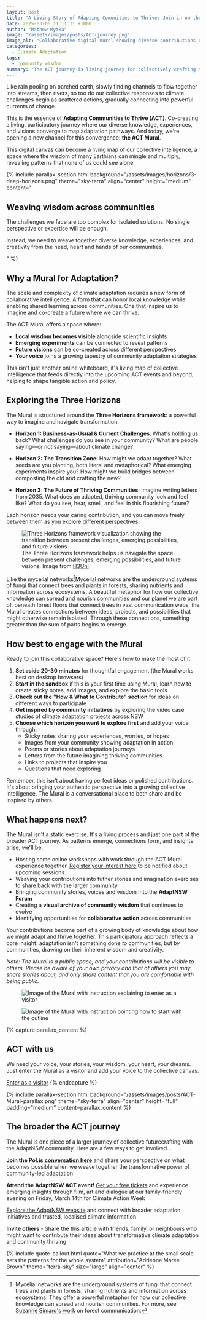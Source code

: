 ```yaml
---
layout: post
title: "A Living Story of Adapting Comunities to Thrive: Join in on the ACT"
date: 2025-03-06 11:11:11 +1000
author: "Mathew Mytka"
image: "/assets/images/posts/ACT-journey.png"
image_alt: "Collaborative digital mural showing diverse contributions on the theme of community adaptation"
categories:
  - Climate Adaptation
tags:
  - community wisdom 
summary: "The ACT journey is living journey for collectively crafting thriving futures. Contribute your ideas, explore emerging adaptation strategies, and help weave a collective vision and emergent strategy for adapting communities to thrive."
---
```


Like rain pooling on parched earth, slowly finding channels to flow together into streams, then rivers, so too do our collective responses to climate challenges begin as scattered actions, gradually connecting into powerful currents of change.

This is the essence of **Adapting Communities to Thrive (ACT)**. Co-creating a living, participatory journey where our diverse knowledge, experiences, and visions converge to map adaptation pathways. And today, we're opening a new channel for this convergence: **the ACT Mural**.

This digital canvas can become a living map of our collective intelligence, a space where the wisdom of many Earthians can mingle and multiply, revealing patterns that none of us could see alone.

{% include parallax-section.html
  background="/assets/images/horizons/3-deep-horizons.png"
  theme="sky-terra"
  align="center"
  height="medium"
  content="
  <h2>Weaving wisdom across communities</h2>
  <p>The challenges we face are too complex for isolated solutions. No single perspective or expertise will be enough.</p>
  <p>Instead, we need to weave together diverse knowledge, experiences, and creativity from the head, heart and hands of our communities.</p>
  "
%}

## Why a Mural for Adaptation?

The scale and complexity of climate adaptation requires a new form of collaborative intelligence. A form that can honor local knowledge while enabling shared learning across communities. One that inspire us to imagine and co-create a future where we can thrive.

The ACT Mural offers a space where:

- **Local wisdom becomes visible** alongside scientific insights
- **Emerging experiments** can be connected to reveal patterns
- **Future visions** can be co-created across different perspectives
- **Your voice** joins a growing tapestry of community adaptation strategies

This isn't just another online whiteboard, it's living map of collective intelligence that feeds directly into the upcoming ACT events and beyond, helping to shape tangible action and policy.

## Exploring the Three Horizons

The Mural is structured around the **Three Horizons framework**: a powerful way to imagine and navigate transformation.

- **Horizon 1: Business-as-Usual & Current Challenges**: What's holding us back? What challenges do you see in your community? What are people saying—or not saying—about climate change?

- **Horizon 2: The Transition Zone**: How might we adapt together? What seeds are you planting, both literal and metaphorical? What emerging experiments inspire you? How might we build bridges between composting the old and crafting the new?

- **Horizon 3: The Future of Thriving Communities**: Imagine writing letters from 2035. What does an adapted, thriving community look and feel like? What do you see, hear, smell, and feel in this flourishing future?

Each horizon needs your caring contribution, and you can move freely between them as you explore different perspectives.

<figure>
  <img src="{{ site.baseurl }}/assets/images/posts/three-horizons-h3uni-image.jpg" alt="Three Horizons framework visualization showing the transition between present challenges, emerging possibilities, and future visions" class="blog-image">
  <figcaption>The Three Horizons framework helps us navigate the space between present challenges, emerging possibilities, and future visions. Image from <a href="https://www.h3uni.org/" target="_blank">H3Uni</a></figcaption>
</figure>

Like the <span class="footnote-ref">mycelial networks[^1]<span class="footnote-tooltip">Mycelial networks are the underground systems of fungi that connect trees and plants in forests, sharing nutrients and information across ecosystems. A beautiful metaphor for how our collective knowledge can spread and nourish communities and our planet we are part of.</span></span> beneath forest floors that connect trees in vast communication webs, the Mural creates connections between ideas, projects, and possibilities that might otherwise remain isolated. Through these connections, something greater than the sum of parts begins to emerge.

[^1]: Mycelial networks are the underground systems of fungi that connect trees and plants in forests, sharing nutrients and information across ecosystems. They offer a powerful metaphor for how our collective knowledge can spread and nourish communities. For more, see <a href='https://www.suzannesimard.com/finding-the-mother-tree' target='_blank'>Suzanne Simard's work</a> on forest communication.

## How best to engage with the Mural

Ready to join this collaborative space? Here's how to make the most of it:

1. **Set aside 20-30 minutes** for thoughtful engagement (the Mural works best on desktop browsers)
2. **Start in the sandbox** if this is your first time using Mural, learn how to create sticky notes, add images, and explore the basic tools
3. **Check out the "How & What to Contribute" section** for ideas on different ways to participate
4. **Get inspired by community initiatives** by exploring the video case studies of climate adaptation projects across NSW
5. **Choose which horizon you want to explore first** and add your voice through:
   - Sticky notes sharing your experiences, worries, or hopes
   - Images from your community showing adaptation in action
   - Poems or stories about adaptation journeys
   - Letters from the future imagining thriving communities
   - Links to projects that inspire you
   - Questions that need exploring

Remember, this isn't about having perfect ideas or polished contributions. It's about bringing your authentic perspective into a growing collective intelligence. The Mural is a conversational place to both share and be inspired by others.

## What happens next?

The Mural isn't a static exercise. It's a living process and just one part of the broader ACT journey. As patterns emerge, connections form, and insights arise, we'll be:

- Hosting some online workshops with work through the ACT Mural experience together. <a href="https://tally.so/r/wkvNv1" target="_blank">Register your interest here</a> to be notified about upcoming sessions.
- Weaving your contributions into futher stories and imagination exercises to share back with the larger community.
- Bringing community stories, voices and wisdom into the **AdaptNSW Forum**
- Creating a **visual archive of community wisdom** that continues to evolve
- Identifying opportunities for **collaborative action** across communities

Your contributions become part of a growing body of knowledge about how we might adapt and thrive together. This participatory approach reflects a core insight: adaptation isn't something done *to* communities, but *by* communities, drawing on their inherent wisdom and creativity.

_Note: The Mural is a public space, and your contributions will be visible to others. Please be aware of your own privacy and that of others you may share stories about, and only share content that you are comfortable with being public._

<figure>
  <img src="{{ site.baseurl }}/assets/images/posts/enter-as-ACT-as-visitor.jpg" alt="Image of the Mural with instruction explaining to enter as a visitor" class="blog-image">
</figure>
<figure>
  <img src="{{ site.baseurl }}/assets/images/posts/ACT-Mural-Outline.jpg" alt="Image of the Mural with instruction pointing how to start with the outline" class="blog-image">
</figure>

{% capture parallax_content %}
<h2>ACT with us</h2>
<p>
  We need your voice, your stories, your wisdom, your heart, your dreams. Just enter the Mural as a visitor and add your voice to the collective canvas.
</p>
<a href="https://app.mural.co/t/greaterthanexperience9110/m/greaterthanexperience9110/1740178225790/047b29a8f3ccaa94f770be062905b54e7ce2261e?sender=ubc2338b15fb7ad7803547648" target="_blank" class='button button--primary'>Enter as a visitor</a>
{% endcapture %}

{% include parallax-section.html
  background="/assets/images/posts/ACT-Mural-parallax.png"
  theme="sky-terra"
  align="center"
  height="full"
  padding="medium"
  content=parallax_content
%}

## The broader the ACT journey

The Mural is one piece of a larger journey of collective futurecrafting with the AdaptNSW community. Here are a few ways to get involved...

**Join the Pol.is** <a href="https://pol.is/2iyhcxfjkr" target="_blank"><strong>conversation here</strong></a> and share your perspective on what becomes possible when we weave together the transformative power of community-led adaptation

**Attend the AdaptNSW ACT event!** <a href="https://events.humanitix.com/adapting-communities-to-thrive" target="_blank"> Get your free tickets</a> and experience emerging insights through film, art and dialogue at our family-friendly evening on Friday, March 14th for Climate Action Week

<a href="https://www.climatechange.environment.nsw.gov.au/home" target="_blank"> Explore the AdaptNSW website</a> and connect with broader adaptation initiatives and trusted, localised climate information

**Invite others** - Share the this article with friends, family, or neighbours who might want to contribute their ideas about transformative climate adaptation and community thriving

{% include quote-callout.html
    quote="What we practice at the small scale sets the patterns for the whole system"
    attribution="Adrienne Maree Brown"
    theme="terra-sky"
    size="large"
    align="center"
%}